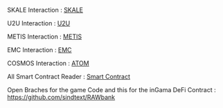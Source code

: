 SKALE Interaction : [SKALE](https://github.com/sindtext/reignalterworld/blob/Contract-Interaction/iSkale.cs)

U2U Interaction : [U2U](https://github.com/sindtext/reignalterworld/blob/Contract-Interaction/u2u.cs)

METIS Interaction : [METIS](https://github.com/sindtext/reignalterworld/blob/Contract-Interaction/iMetis.cs)

EMC Interaction : [EMC](https://github.com/sindtext/reignalterworld/blob/Contract-Interaction/iEMC.cs)

COSMOS Interaction : [ATOM](https://github.com/sindtext/reignalterworld/blob/Contract-Interaction/iAtom.cs)

All Smart Contract Reader : [Smart Contract](https://github.com/sindtext/reignalterworld/tree/Smart-Contract-Reader)

Open Braches for the game Code and this for the inGama DeFi Contract : https://github.com/sindtext/RAWbank 

